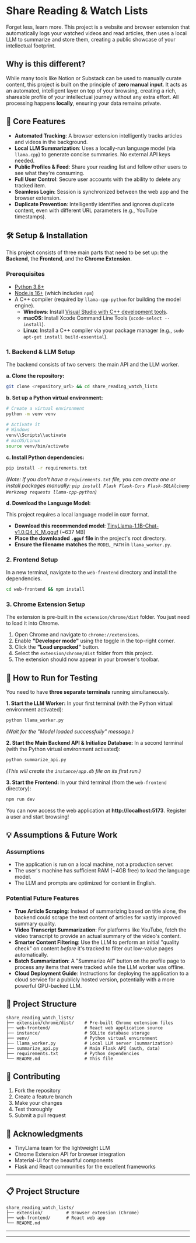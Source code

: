 # Share Reading & Watch Lists

Forget less, learn more. This project is a website and browser extension that automatically logs your watched videos and read articles, then uses a local LLM to summarize and store them, creating a public showcase of your intellectual footprint.

## Why is this different?

While many tools like Notion or Substack can be used to manually curate content, this project is built on the principle of **zero manual input**. It acts as an automated, intelligent layer on top of your browsing, creating a rich, shareable profile of your intellectual journey without any extra effort. All processing happens **locally**, ensuring your data remains private.

## 🚀 Core Features

- **Automated Tracking**: A browser extension intelligently tracks articles and videos in the background.
- **Local LLM Summarization**: Uses a locally-run language model (via `llama.cpp`) to generate concise summaries. No external API keys needed.
- **Public Profiles & Feed**: Share your reading list and follow other users to see what they're consuming.
- **Full User Control**: Secure user accounts with the ability to delete any tracked item.
- **Seamless Login**: Session is synchronized between the web app and the browser extension.
- **Duplicate Prevention**: Intelligently identifies and ignores duplicate content, even with different URL parameters (e.g., YouTube timestamps).

## 🛠️ Setup & Installation

This project consists of three main parts that need to be set up: the **Backend**, the **Frontend**, and the **Chrome Extension**.

### Prerequisites

- [Python 3.8+](https://www.python.org/downloads/)
- [Node.js 16+](https://nodejs.org/) (which includes `npm`)
- A C++ compiler (required by `llama-cpp-python` for building the model engine).
  - **Windows**: Install [Visual Studio with C++ development tools](https://visualstudio.microsoft.com/downloads/).
  - **macOS**: Install Xcode Command Line Tools (`xcode-select --install`).
  - **Linux**: Install a C++ compiler via your package manager (e.g., `sudo apt-get install build-essential`).

### 1. Backend & LLM Setup

The backend consists of two servers: the main API and the LLM worker.

**a. Clone the repository:**

```bash
git clone <repository_url> && cd share_reading_watch_lists
```

**b. Set up a Python virtual environment:**

```bash
# Create a virtual environment
python -m venv venv

# Activate it
# Windows
venv\\Scripts\\activate
# macOS/Linux
source venv/bin/activate
```

**c. Install Python dependencies:**

```bash
pip install -r requirements.txt
```

*(Note: If you don't have a `requirements.txt` file, you can create one or install packages manually: `pip install Flask Flask-Cors Flask-SQLAlchemy Werkzeug requests llama-cpp-python`)*

**d. Download the Language Model:**

This project requires a local language model in `GGUF` format.

- **Download this recommended model**: [TinyLlama-1.1B-Chat-v1.0.Q4_K_M.gguf](https://huggingface.co/TheBloke/TinyLlama-1.1B-Chat-v1.0-GGUF/resolve/main/tinyllama-1.1b-chat-v1.0.Q4_K_M.gguf) (~637 MB)
- **Place the downloaded `.gguf` file** in the project's root directory.
- **Ensure the filename matches** the `MODEL_PATH` in `llama_worker.py`.

### 2. Frontend Setup

In a new terminal, navigate to the `web-frontend` directory and install the dependencies.

```bash
cd web-frontend && npm install
```

### 3. Chrome Extension Setup

The extension is pre-built in the `extension/chrome/dist` folder. You just need to load it into Chrome.

1.  Open Chrome and navigate to `chrome://extensions`.
2.  Enable **"Developer mode"** using the toggle in the top-right corner.
3.  Click the **"Load unpacked"** button.
4.  Select the `extension/chrome/dist` folder from this project.
5.  The extension should now appear in your browser's toolbar.

## 📖 How to Run for Testing

You need to have **three separate terminals** running simultaneously.

**1. Start the LLM Worker:**
In your first terminal (with the Python virtual environment activated):

```bash
python llama_worker.py
```
*(Wait for the "Model loaded successfully" message.)*

**2. Start the Main Backend API & Initialize Database:**
In a second terminal (with the Python virtual environment activated):

```bash
python summarize_api.py
```
*(This will create the `instance/app.db` file on its first run.)*

**3. Start the Frontend:**
In your third terminal (from the `web-frontend` directory):

```bash
npm run dev
```
You can now access the web application at **http://localhost:5173**. Register a user and start browsing!

## 💡 Assumptions & Future Work

### Assumptions
- The application is run on a local machine, not a production server.
- The user's machine has sufficient RAM (~4GB free) to load the language model.
- The LLM and prompts are optimized for content in English.

### Potential Future Features
- **True Article Scraping**: Instead of summarizing based on title alone, the backend could scrape the text content of articles for vastly improved summary quality.
- **Video Transcript Summarization**: For platforms like YouTube, fetch the video transcript to provide an actual summary of the video's content.
- **Smarter Content Filtering**: Use the LLM to perform an initial "quality check" on content *before* it's tracked to filter out low-value pages automatically.
- **Batch Summarization**: A "Summarize All" button on the profile page to process any items that were tracked while the LLM worker was offline.
- **Cloud Deployment Guide**: Instructions for deploying the application to a cloud service for a publicly hosted version, potentially with a more powerful GPU-backed LLM.

## 🔧 Project Structure

```
share_reading_watch_lists/
├── extension/chrome/dist/    # Pre-built Chrome extension files
├── web-frontend/             # React web application source
├── instance/                 # SQLite database storage
├── venv/                     # Python virtual environment
├── llama_worker.py           # Local LLM server (summarization)
├── summarize_api.py          # Main Flask API (auth, data)
├── requirements.txt          # Python dependencies
└── README.md                 # This file
```

## 🤝 Contributing

1. Fork the repository
2. Create a feature branch
3. Make your changes
4. Test thoroughly
5. Submit a pull request

## 🙏 Acknowledgments

- TinyLlama team for the lightweight LLM
- Chrome Extension API for browser integration
- Material-UI for the beautiful components
- Flask and React communities for the excellent frameworks

---

## 📋 Project Structure
```
share_reading_watch_lists/
├── extension/         # Browser extension (Chrome)
├── web-frontend/      # React web app
└── README.md
```

---


---
